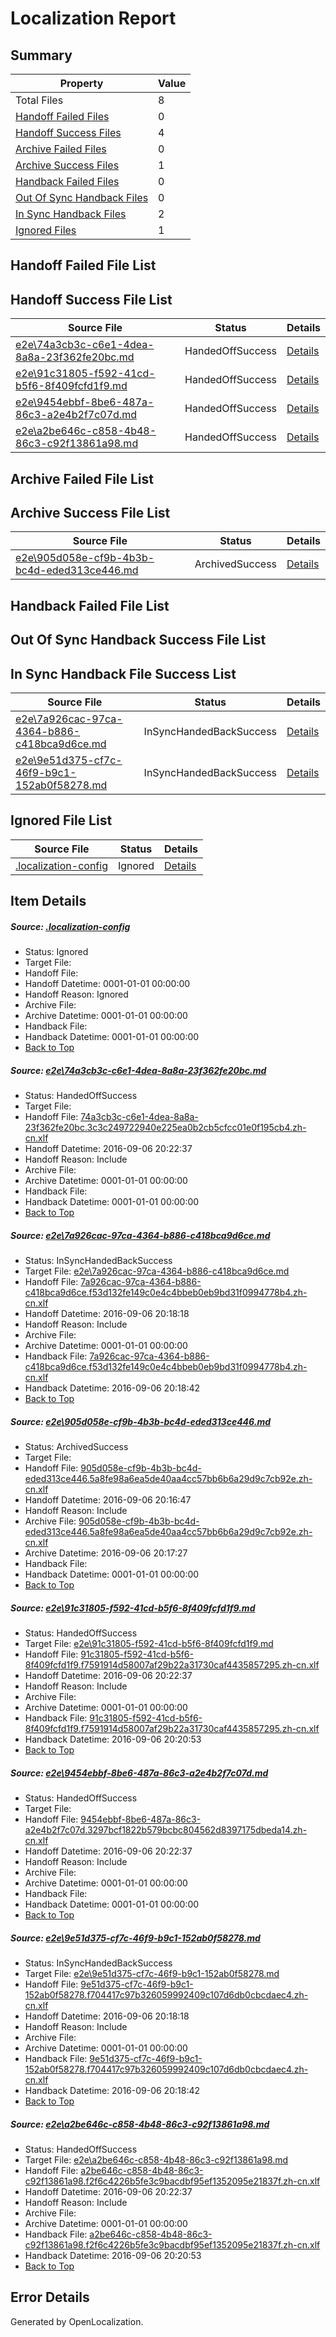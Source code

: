 # <a name='report-top'></a> Localization Report

## Summary
 Property | Value 
 -------- | ----- 
 Total Files | 8
[ Handoff Failed Files ](#handoff-failed-list)| 0
[ Handoff Success Files ](#handoff-success-list)| 4
[ Archive Failed Files ](#archive-failed-list)| 0
[ Archive Success Files ](#archive-success-list)| 1
[ Handback Failed Files ](#handback-failed-list)| 0
[ Out Of Sync Handback Files ](#outofsync-handback-success-list)| 0
[ In Sync Handback Files ](#insync-handback-success-list)| 2
[ Ignored Files ](#ignored-list)| 1

## <a name='handoff-failed-list'></a> Handoff Failed File List

## <a name='handoff-success-list'></a> Handoff Success File List
 Source File | Status | Details 
 ----------- | ------ | ------- 
 [e2e\74a3cb3c-c6e1-4dea-8a8a-23f362fe20bc.md](https://github.com/OpenLocalizationTestOrg/ol-test0/blob/6dc4894aaa31393f9111a67306d66b36f897c918/e2e/74a3cb3c-c6e1-4dea-8a8a-23f362fe20bc.md) | HandedOffSuccess | [Details](#69b30fd3765b89b5a3e4b7e204d290f81c4087f11)
 [e2e\91c31805-f592-41cd-b5f6-8f409fcfd1f9.md](https://github.com/OpenLocalizationTestOrg/ol-test0/blob/6b9db4fecd9ca1f0f41ea06e01067a45c558b25f/e2e/91c31805-f592-41cd-b5f6-8f409fcfd1f9.md) | HandedOffSuccess | [Details](#a99a90d2ac5d3119f72415def24093ab7e9a8df94)
 [e2e\9454ebbf-8be6-487a-86c3-a2e4b2f7c07d.md](https://github.com/OpenLocalizationTestOrg/ol-test0/blob/a99d299b97e0db3d1e49930b92399d716a5ed389/e2e/9454ebbf-8be6-487a-86c3-a2e4b2f7c07d.md) | HandedOffSuccess | [Details](#cf17e02211e6ce328d8c3f172c632ed1c1558c8f5)
 [e2e\a2be646c-c858-4b48-86c3-c92f13861a98.md](https://github.com/OpenLocalizationTestOrg/ol-test0/blob/cac61085591f6e25663f9dd5b120b0f0ded46eef/e2e/a2be646c-c858-4b48-86c3-c92f13861a98.md) | HandedOffSuccess | [Details](#7e698f29530fa99a3d82ebec2e5f4c0f571c57dc7)

## <a name='archive-failed-list'></a> Archive Failed File List

## <a name='archive-success-list'></a> Archive Success File List
 Source File | Status | Details 
 ----------- | ------ | ------- 
 [e2e\905d058e-cf9b-4b3b-bc4d-eded313ce446.md](https://github.com/OpenLocalizationTestOrg/ol-test0/blob/d99d5569932005065921338ed482f9664951595f/e2e/905d058e-cf9b-4b3b-bc4d-eded313ce446.md) | ArchivedSuccess | [Details](#37b9db6d32a0afb4abafe01105e9baefbd258d983)

## <a name='handback-failed-list'></a> Handback Failed File List

## <a name='outofsync-handback-success-list'></a> Out Of Sync Handback Success File List

## <a name='insync-handback-success-list'></a> In Sync Handback File Success List
 Source File | Status | Details 
 ----------- | ------ | ------- 
 [e2e\7a926cac-97ca-4364-b886-c418bca9d6ce.md](https://github.com/OpenLocalizationTestOrg/ol-test0/blob/a33a18278387e374b8bd1ee740256198fae37a92/e2e/7a926cac-97ca-4364-b886-c418bca9d6ce.md) | InSyncHandedBackSuccess | [Details](#edb74ff53185e863cba7724af240c880eec9bf332)
 [e2e\9e51d375-cf7c-46f9-b9c1-152ab0f58278.md](https://github.com/OpenLocalizationTestOrg/ol-test0/blob/a33a18278387e374b8bd1ee740256198fae37a92/e2e/9e51d375-cf7c-46f9-b9c1-152ab0f58278.md) | InSyncHandedBackSuccess | [Details](#5b33ae20654c885a1aeb05fa2f6ed059f93bba0f6)

## <a name='ignored-list'></a> Ignored File List
 Source File | Status | Details 
 ----------- | ------ | ------- 
 [.localization-config](https://github.com/OpenLocalizationTestOrg/ol-test0/blob/6dc4894aaa31393f9111a67306d66b36f897c918/.localization-config) | Ignored | [Details](#3d4f252ac210baf56311d7e97dcc2db10974dbd20)

## Item Details
##### <a name='3d4f252ac210baf56311d7e97dcc2db10974dbd20'></a> Source: [.localization-config](https://github.com/OpenLocalizationTestOrg/ol-test0/blob/6dc4894aaa31393f9111a67306d66b36f897c918/.localization-config)
* Status: Ignored
* Target File: 
* Handoff File: 
* Handoff Datetime: 0001-01-01 00:00:00
* Handoff Reason: Ignored
* Archive File: 
* Archive Datetime: 0001-01-01 00:00:00
* Handback File: 
* Handback Datetime: 0001-01-01 00:00:00
* [Back to Top](#report-top)

##### <a name='69b30fd3765b89b5a3e4b7e204d290f81c4087f11'></a> Source: [e2e\74a3cb3c-c6e1-4dea-8a8a-23f362fe20bc.md](https://github.com/OpenLocalizationTestOrg/ol-test0/blob/6dc4894aaa31393f9111a67306d66b36f897c918/e2e/74a3cb3c-c6e1-4dea-8a8a-23f362fe20bc.md)
* Status: HandedOffSuccess
* Target File: 
* Handoff File: [74a3cb3c-c6e1-4dea-8a8a-23f362fe20bc.3c3c249722940e225ea0b2cb5cfcc01e0f195cb4.zh-cn.xlf](https://github.com/OpenLocalizationTestOrg/ol-test0-handoff/blob/895ea6728b087f49e005e6d93b170cf69cf4040f/ol-handoff/OpenLocalizationTestOrg/ol-test0-zhcn/ci/ht/74a3cb3c-c6e1-4dea-8a8a-23f362fe20bc.3c3c249722940e225ea0b2cb5cfcc01e0f195cb4.zh-cn.xlf)
* Handoff Datetime: 2016-09-06 20:22:37
* Handoff Reason: Include
* Archive File: 
* Archive Datetime: 0001-01-01 00:00:00
* Handback File: 
* Handback Datetime: 0001-01-01 00:00:00
* [Back to Top](#report-top)

##### <a name='edb74ff53185e863cba7724af240c880eec9bf332'></a> Source: [e2e\7a926cac-97ca-4364-b886-c418bca9d6ce.md](https://github.com/OpenLocalizationTestOrg/ol-test0/blob/a33a18278387e374b8bd1ee740256198fae37a92/e2e/7a926cac-97ca-4364-b886-c418bca9d6ce.md)
* Status: InSyncHandedBackSuccess
* Target File: [e2e\7a926cac-97ca-4364-b886-c418bca9d6ce.md](https://github.com/OpenLocalizationTestOrg/ol-test0-zhcn/blob/c4cc258b72a90bb04d449d5740f425b70f1562f9/e2e/7a926cac-97ca-4364-b886-c418bca9d6ce.md)
* Handoff File: [7a926cac-97ca-4364-b886-c418bca9d6ce.f53d132fe149c0e4c4bbeb0eb9bd31f0994778b4.zh-cn.xlf](https://github.com/OpenLocalizationTestOrg/ol-test0-handoff/blob/cf120bcda6adadebbdd1ba76fd762f773790feaf/ol-handoff/OpenLocalizationTestOrg/ol-test0-zhcn/ci/7a926cac-97ca-4364-b886-c418bca9d6ce.f53d132fe149c0e4c4bbeb0eb9bd31f0994778b4.zh-cn.xlf)
* Handoff Datetime: 2016-09-06 20:18:18
* Handoff Reason: Include
* Archive File: 
* Archive Datetime: 0001-01-01 00:00:00
* Handback File: [7a926cac-97ca-4364-b886-c418bca9d6ce.f53d132fe149c0e4c4bbeb0eb9bd31f0994778b4.zh-cn.xlf](https://github.com/OpenLocalizationTestOrg/ol-test0-handback/blob/87ad83d8f488a7c7ffa8be0c7349c1fc94082b24/ol-handback/OpenLocalizationTestOrg/ol-test0-zhcn/ci/7a926cac-97ca-4364-b886-c418bca9d6ce.f53d132fe149c0e4c4bbeb0eb9bd31f0994778b4.zh-cn.xlf)
* Handback Datetime: 2016-09-06 20:18:42
* [Back to Top](#report-top)

##### <a name='37b9db6d32a0afb4abafe01105e9baefbd258d983'></a> Source: [e2e\905d058e-cf9b-4b3b-bc4d-eded313ce446.md](https://github.com/OpenLocalizationTestOrg/ol-test0/blob/d99d5569932005065921338ed482f9664951595f/e2e/905d058e-cf9b-4b3b-bc4d-eded313ce446.md)
* Status: ArchivedSuccess
* Target File: 
* Handoff File: [905d058e-cf9b-4b3b-bc4d-eded313ce446.5a8fe98a6ea5de40aa4cc57bb6b6a29d9c7cb92e.zh-cn.xlf](https://github.com/OpenLocalizationTestOrg/ol-test0-handoff/blob/dff6a9e97728fd441eab48c86c24ba233d34793e/ol-handoff/OpenLocalizationTestOrg/ol-test0-zhcn/ci/ht/905d058e-cf9b-4b3b-bc4d-eded313ce446.5a8fe98a6ea5de40aa4cc57bb6b6a29d9c7cb92e.zh-cn.xlf)
* Handoff Datetime: 2016-09-06 20:16:47
* Handoff Reason: Include
* Archive File: [905d058e-cf9b-4b3b-bc4d-eded313ce446.5a8fe98a6ea5de40aa4cc57bb6b6a29d9c7cb92e.zh-cn.xlf](https://github.com/OpenLocalizationTestOrg/ol-test0-handoff/blob/22221c42498498777220aa3cc89bcfbaaf82dcd7/ol-archive/OpenLocalizationTestOrg/ol-test0-zhcn/ci/ht/905d058e-cf9b-4b3b-bc4d-eded313ce446.5a8fe98a6ea5de40aa4cc57bb6b6a29d9c7cb92e.zh-cn.xlf)
* Archive Datetime: 2016-09-06 20:17:27
* Handback File: 
* Handback Datetime: 0001-01-01 00:00:00
* [Back to Top](#report-top)

##### <a name='a99a90d2ac5d3119f72415def24093ab7e9a8df94'></a> Source: [e2e\91c31805-f592-41cd-b5f6-8f409fcfd1f9.md](https://github.com/OpenLocalizationTestOrg/ol-test0/blob/6b9db4fecd9ca1f0f41ea06e01067a45c558b25f/e2e/91c31805-f592-41cd-b5f6-8f409fcfd1f9.md)
* Status: HandedOffSuccess
* Target File: [e2e\91c31805-f592-41cd-b5f6-8f409fcfd1f9.md](https://github.com/OpenLocalizationTestOrg/ol-test0-zhcn/blob/9b581ded4c44de38e5dc94f85292ae946494568c/e2e/91c31805-f592-41cd-b5f6-8f409fcfd1f9.md)
* Handoff File: [91c31805-f592-41cd-b5f6-8f409fcfd1f9.f7591914d58007af29b22a31730caf4435857295.zh-cn.xlf](https://github.com/OpenLocalizationTestOrg/ol-test0-handoff/blob/895ea6728b087f49e005e6d93b170cf69cf4040f/ol-handoff/OpenLocalizationTestOrg/ol-test0-zhcn/ci/ht/91c31805-f592-41cd-b5f6-8f409fcfd1f9.f7591914d58007af29b22a31730caf4435857295.zh-cn.xlf)
* Handoff Datetime: 2016-09-06 20:22:37
* Handoff Reason: Include
* Archive File: 
* Archive Datetime: 0001-01-01 00:00:00
* Handback File: [91c31805-f592-41cd-b5f6-8f409fcfd1f9.f7591914d58007af29b22a31730caf4435857295.zh-cn.xlf](https://github.com/OpenLocalizationTestOrg/ol-test0-handback/blob/bd8b0d712969a09b7ad7e4d9457eb6d59668f01e/ol-handback/OpenLocalizationTestOrg/ol-test0-zhcn/ci/mt/91c31805-f592-41cd-b5f6-8f409fcfd1f9.f7591914d58007af29b22a31730caf4435857295.zh-cn.xlf)
* Handback Datetime: 2016-09-06 20:20:53
* [Back to Top](#report-top)

##### <a name='cf17e02211e6ce328d8c3f172c632ed1c1558c8f5'></a> Source: [e2e\9454ebbf-8be6-487a-86c3-a2e4b2f7c07d.md](https://github.com/OpenLocalizationTestOrg/ol-test0/blob/a99d299b97e0db3d1e49930b92399d716a5ed389/e2e/9454ebbf-8be6-487a-86c3-a2e4b2f7c07d.md)
* Status: HandedOffSuccess
* Target File: 
* Handoff File: [9454ebbf-8be6-487a-86c3-a2e4b2f7c07d.3297bcf1822b579bcbc804562d8397175dbeda14.zh-cn.xlf](https://github.com/OpenLocalizationTestOrg/ol-test0-handoff/blob/895ea6728b087f49e005e6d93b170cf69cf4040f/ol-handoff/OpenLocalizationTestOrg/ol-test0-zhcn/ci/ht/9454ebbf-8be6-487a-86c3-a2e4b2f7c07d.3297bcf1822b579bcbc804562d8397175dbeda14.zh-cn.xlf)
* Handoff Datetime: 2016-09-06 20:22:37
* Handoff Reason: Include
* Archive File: 
* Archive Datetime: 0001-01-01 00:00:00
* Handback File: 
* Handback Datetime: 0001-01-01 00:00:00
* [Back to Top](#report-top)

##### <a name='5b33ae20654c885a1aeb05fa2f6ed059f93bba0f6'></a> Source: [e2e\9e51d375-cf7c-46f9-b9c1-152ab0f58278.md](https://github.com/OpenLocalizationTestOrg/ol-test0/blob/a33a18278387e374b8bd1ee740256198fae37a92/e2e/9e51d375-cf7c-46f9-b9c1-152ab0f58278.md)
* Status: InSyncHandedBackSuccess
* Target File: [e2e\9e51d375-cf7c-46f9-b9c1-152ab0f58278.md](https://github.com/OpenLocalizationTestOrg/ol-test0-zhcn/blob/c4cc258b72a90bb04d449d5740f425b70f1562f9/e2e/9e51d375-cf7c-46f9-b9c1-152ab0f58278.md)
* Handoff File: [9e51d375-cf7c-46f9-b9c1-152ab0f58278.f704417c97b326059992409c107d6db0cbcdaec4.zh-cn.xlf](https://github.com/OpenLocalizationTestOrg/ol-test0-handoff/blob/cf120bcda6adadebbdd1ba76fd762f773790feaf/ol-handoff/OpenLocalizationTestOrg/ol-test0-zhcn/ci/9e51d375-cf7c-46f9-b9c1-152ab0f58278.f704417c97b326059992409c107d6db0cbcdaec4.zh-cn.xlf)
* Handoff Datetime: 2016-09-06 20:18:18
* Handoff Reason: Include
* Archive File: 
* Archive Datetime: 0001-01-01 00:00:00
* Handback File: [9e51d375-cf7c-46f9-b9c1-152ab0f58278.f704417c97b326059992409c107d6db0cbcdaec4.zh-cn.xlf](https://github.com/OpenLocalizationTestOrg/ol-test0-handback/blob/87ad83d8f488a7c7ffa8be0c7349c1fc94082b24/ol-handback/OpenLocalizationTestOrg/ol-test0-zhcn/ci/9e51d375-cf7c-46f9-b9c1-152ab0f58278.f704417c97b326059992409c107d6db0cbcdaec4.zh-cn.xlf)
* Handback Datetime: 2016-09-06 20:18:42
* [Back to Top](#report-top)

##### <a name='7e698f29530fa99a3d82ebec2e5f4c0f571c57dc7'></a> Source: [e2e\a2be646c-c858-4b48-86c3-c92f13861a98.md](https://github.com/OpenLocalizationTestOrg/ol-test0/blob/cac61085591f6e25663f9dd5b120b0f0ded46eef/e2e/a2be646c-c858-4b48-86c3-c92f13861a98.md)
* Status: HandedOffSuccess
* Target File: [e2e\a2be646c-c858-4b48-86c3-c92f13861a98.md](https://github.com/OpenLocalizationTestOrg/ol-test0-zhcn/blob/9b581ded4c44de38e5dc94f85292ae946494568c/e2e/a2be646c-c858-4b48-86c3-c92f13861a98.md)
* Handoff File: [a2be646c-c858-4b48-86c3-c92f13861a98.f2f6c4226b5fe3c9bacdbf95ef1352095e21837f.zh-cn.xlf](https://github.com/OpenLocalizationTestOrg/ol-test0-handoff/blob/895ea6728b087f49e005e6d93b170cf69cf4040f/ol-handoff/OpenLocalizationTestOrg/ol-test0-zhcn/ci/ht/a2be646c-c858-4b48-86c3-c92f13861a98.f2f6c4226b5fe3c9bacdbf95ef1352095e21837f.zh-cn.xlf)
* Handoff Datetime: 2016-09-06 20:22:37
* Handoff Reason: Include
* Archive File: 
* Archive Datetime: 0001-01-01 00:00:00
* Handback File: [a2be646c-c858-4b48-86c3-c92f13861a98.f2f6c4226b5fe3c9bacdbf95ef1352095e21837f.zh-cn.xlf](https://github.com/OpenLocalizationTestOrg/ol-test0-handback/blob/bd8b0d712969a09b7ad7e4d9457eb6d59668f01e/ol-handback/OpenLocalizationTestOrg/ol-test0-zhcn/ci/mt/a2be646c-c858-4b48-86c3-c92f13861a98.f2f6c4226b5fe3c9bacdbf95ef1352095e21837f.zh-cn.xlf)
* Handback Datetime: 2016-09-06 20:20:53
* [Back to Top](#report-top)


## Error Details

Generated by OpenLocalization.
